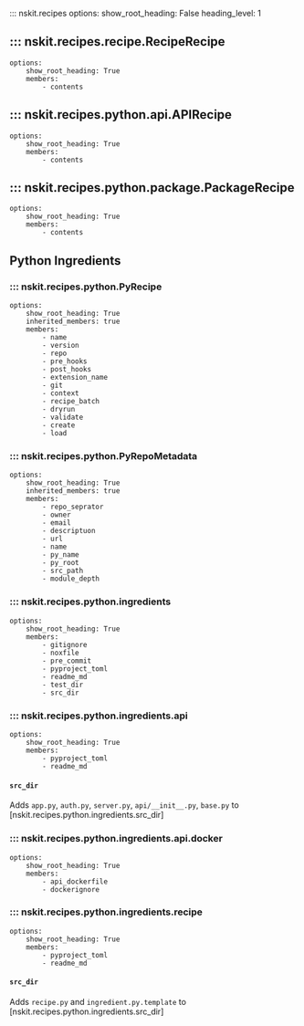 
::: nskit.recipes
    options:
        show_root_heading: False
        heading_level: 1

## ::: nskit.recipes.recipe.RecipeRecipe
    options:
        show_root_heading: True
        members:
            - contents

## ::: nskit.recipes.python.api.APIRecipe
    options:
        show_root_heading: True
        members:
            - contents

## ::: nskit.recipes.python.package.PackageRecipe
    options:
        show_root_heading: True
        members:
            - contents


## Python Ingredients

### ::: nskit.recipes.python.PyRecipe
    options:
        show_root_heading: True
        inherited_members: true
        members:
            - name
            - version
            - repo
            - pre_hooks
            - post_hooks
            - extension_name
            - git
            - context
            - recipe_batch
            - dryrun
            - validate
            - create
            - load


### ::: nskit.recipes.python.PyRepoMetadata
    options:
        show_root_heading: True
        inherited_members: true
        members:
            - repo_seprator
            - owner
            - email
            - descriptuon
            - url
            - name
            - py_name
            - py_root
            - src_path
            - module_depth

### ::: nskit.recipes.python.ingredients
    options:
        show_root_heading: True
        members:
            - gitignore
            - noxfile
            - pre_commit
            - pyproject_toml
            - readme_md
            - test_dir
            - src_dir


### ::: nskit.recipes.python.ingredients.api
    options:
        show_root_heading: True
        members:
            - pyproject_toml
            - readme_md

#### ``src_dir``

Adds ``app.py``, ``auth.py``, ``server.py``, ``api/__init__.py``, ``base.py`` to [nskit.recipes.python.ingredients.src_dir]

### ::: nskit.recipes.python.ingredients.api.docker
    options:
        show_root_heading: True
        members:
            - api_dockerfile
            - dockerignore

### ::: nskit.recipes.python.ingredients.recipe
    options:
        show_root_heading: True
        members:
            - pyproject_toml
            - readme_md

#### ``src_dir``
Adds ``recipe.py`` and ``ingredient.py.template`` to [nskit.recipes.python.ingredients.src_dir]
